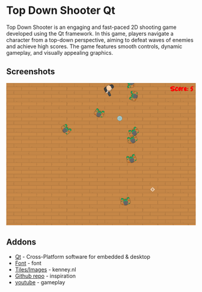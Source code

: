 # Top Down Shooter Qt

Top Down Shooter is an engaging and fast-paced 2D shooting game developed using the Qt framework. In this game, players navigate a character from a top-down perspective, aiming to defeat waves of enemies and achieve high scores. The game features smooth controls, dynamic gameplay, and visually appealing graphics.

## Screenshots
![Example Image](assets/screen0.png)

## Addons
* [Qt](https://www.qt.io/) - Cross-Platform software for embedded & desktop
* [Font](https://www.dafont.com/juniory.font) - font
* [Tiles/Images](https://kenney.nl) - kenney.nl
* [Github repo](https://github.com/challacade/udemy-love2d/tree/master/TopDownShooter) - inspiration
* [youtube](https://youtu.be/YuSc8oCXHxk) - gameplay
